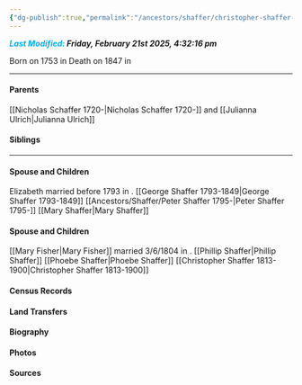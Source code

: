 ```yaml
---
{"dg-publish":true,"permalink":"/ancestors/shaffer/christopher-shaffer-1753-1847/","tags":["Christopher-Shaffer"]}
---
```


***<font color="#00b0f0">Last Modified:</font> Friday, February 21st 2025, 4:32:16 pm***

Born on  1753 in <!-- link to place -->
Death on 1847 in <!-- link to place -->

---
#### Parents

[[Nicholas Schaffer 1720-\|Nicholas Schaffer 1720-]] and [[Julianna Ulrich\|Julianna Ulrich]]
#### Siblings


---
#### Spouse and Children
Elizabeth married before 1793 in <!-- link to place -->.
[[George Shaffer 1793-1849\|George Shaffer 1793-1849]]
[[Ancestors/Shaffer/Peter Shaffer 1795-\|Peter Shaffer 1795-]] 
[[Mary Shaffer\|Mary Shaffer]]

#### Spouse and Children
[[Mary Fisher\|Mary Fisher]] married 3/6/1804 in <!-- link to place -->.
[[Phillip Shaffer\|Phillip Shaffer]]
[[Phoebe Shaffer\|Phoebe Shaffer]]
[[Christopher Shaffer 1813-1900\|Christopher Shaffer 1813-1900]]
#### Census Records

#### Land Transfers

#### Biography

#### Photos

#### Sources

